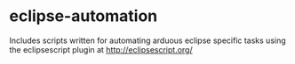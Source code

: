 eclipse-automation
==================

Includes scripts written for automating arduous eclipse specific tasks using the eclipsescript plugin at http://eclipsescript.org/
